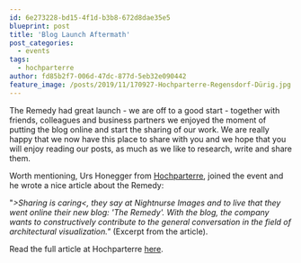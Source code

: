 ```yaml
---
id: 6e273228-bd15-4f1d-b3b8-672d8dae35e5
blueprint: post
title: 'Blog Launch Aftermath'
post_categories:
  - events
tags:
  - hochparterre
author: fd85b2f7-006d-47dc-877d-5eb32e090442
feature_image: /posts/2019/11/170927-Hochparterre-Regensdorf-Dürig.jpg
---
```

<p>The Remedy had great launch - we are off to a good start - together with friends, colleagues and business partners we enjoyed the moment of putting the blog online and start the sharing of our work. We are really happy that we now have this place to share with you and we hope that you will enjoy reading our posts, as much as we like to research, write and share them.  </p><p>Worth mentioning, Urs Honegger from <a rel="noreferrer noopener" aria-label="Hochparterre (opens in a new tab)" href="https://www.hochparterre.ch/" target="_blank">Hochparterre</a>, joined the event and he wrote a nice article about the Remedy:</p><p>"<em>>Sharing is caring&lt;, they say at Nightnurse Images and to live that they went online their new blog: 'The Remedy'. With the blog, the company wants to constructively contribute to the general conversation in the field of architectural visualization."</em> (Excerpt from the article).</p><p>Read the full article at Hochparterre <a href="https://www.hochparterre.ch/nachrichten/architektur/blog/post/detail/aus-dem-visualisierungs-naehkaestchen/1573834348/" target="_blank" rel="noreferrer noopener" aria-label=" (opens in a new tab)">here</a>.</p>